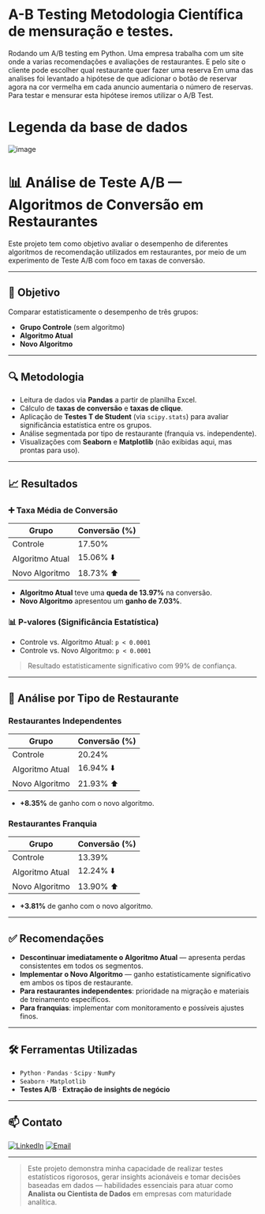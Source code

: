 # A-B Testing Metodologia Científica de mensuração e testes.
Rodando um A/B testing em Python.
Uma empresa trabalha com um site onde a varias recomendações e avaliações de restaurantes. E pelo site o cliente pode escolher qual restaurante quer fazer uma reserva
Em uma das analises foi levantado a hipótese de que adicionar o botão de reservar agora na cor vermelha em cada anuncio aumentaria o número de reservas.
Para testar e mensurar esta hipótese iremos utilizar o A/B Test.

# Legenda da base de dados
![image](https://github.com/user-attachments/assets/ee9db8f4-b8e5-4aef-b8a4-e4c2c8f07ca4)

# 📊 Análise de Teste A/B — Algoritmos de Conversão em Restaurantes

Este projeto tem como objetivo avaliar o desempenho de diferentes algoritmos de recomendação utilizados em restaurantes, por meio de um experimento de Teste A/B com foco em taxas de conversão.

---

## 🧪 Objetivo

Comparar estatisticamente o desempenho de três grupos:
- **Grupo Controle** (sem algoritmo)
- **Algoritmo Atual**
- **Novo Algoritmo**

---

## 🔍 Metodologia

- Leitura de dados via **Pandas** a partir de planilha Excel.
- Cálculo de **taxas de conversão** e **taxas de clique**.
- Aplicação de **Testes T de Student** (via `scipy.stats`) para avaliar significância estatística entre os grupos.
- Análise segmentada por tipo de restaurante (franquia vs. independente).
- Visualizações com **Seaborn** e **Matplotlib** (não exibidas aqui, mas prontas para uso).

---

## 📈 Resultados

### ➕ Taxa Média de Conversão

| Grupo              | Conversão (%) |
|--------------------|---------------|
| Controle           | 17.50%        |
| Algoritmo Atual    | 15.06% ⬇️     |
| Novo Algoritmo     | 18.73% ⬆️     |

- **Algoritmo Atual** teve uma **queda de 13.97%** na conversão.
- **Novo Algoritmo** apresentou um **ganho de 7.03%**.

### 📊 P-valores (Significância Estatística)

- Controle vs. Algoritmo Atual: `p < 0.0001`
- Controle vs. Novo Algoritmo: `p < 0.0001`

> Resultado estatisticamente significativo com 99% de confiança.

---

## 🏪 Análise por Tipo de Restaurante

### Restaurantes **Independentes**

| Grupo              | Conversão (%) |
|--------------------|---------------|
| Controle           | 20.24%        |
| Algoritmo Atual    | 16.94% ⬇️     |
| Novo Algoritmo     | 21.93% ⬆️     |

- **+8.35%** de ganho com o novo algoritmo.

### Restaurantes **Franquia**

| Grupo              | Conversão (%) |
|--------------------|---------------|
| Controle           | 13.39%        |
| Algoritmo Atual    | 12.24% ⬇️     |
| Novo Algoritmo     | 13.90% ⬆️     |

- **+3.81%** de ganho com o novo algoritmo.

---

## ✅ Recomendações

- **Descontinuar imediatamente o Algoritmo Atual** — apresenta perdas consistentes em todos os segmentos.
- **Implementar o Novo Algoritmo** — ganho estatisticamente significativo em ambos os tipos de restaurante.
- **Para restaurantes independentes**: prioridade na migração e materiais de treinamento específicos.
- **Para franquias**: implementar com monitoramento e possíveis ajustes finos.

---

## 🛠️ Ferramentas Utilizadas

- `Python` · `Pandas` · `Scipy` · `NumPy`
- `Seaborn` · `Matplotlib`
- **Testes A/B** · **Extração de insights de negócio**

---

## 📫 Contato

[![LinkedIn](https://img.shields.io/badge/-LinkedIn-0A66C2?style=for-the-badge&logo=linkedin&logoColor=white)](https://www.linkedin.com/in/gustavo-barbosa-868976236/)
[![Email](https://img.shields.io/badge/Email-gustavobarbosa7744@gmail.com-D14836?style=for-the-badge&logo=gmail&logoColor=white)](mailto:gustavobarbosa7744@gmail.com)

---

> Este projeto demonstra minha capacidade de realizar testes estatísticos rigorosos, gerar insights acionáveis e tomar decisões baseadas em dados — habilidades essenciais para atuar como **Analista ou Cientista de Dados** em empresas com maturidade analítica.
